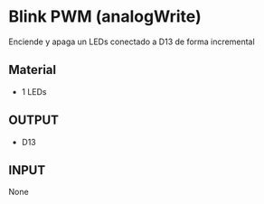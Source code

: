 # Blink PWM (analogWrite)

Enciende y apaga un LEDs conectado a D13 de forma incremental


## Material
* 1 LEDs

## OUTPUT
* D13

## INPUT
None
